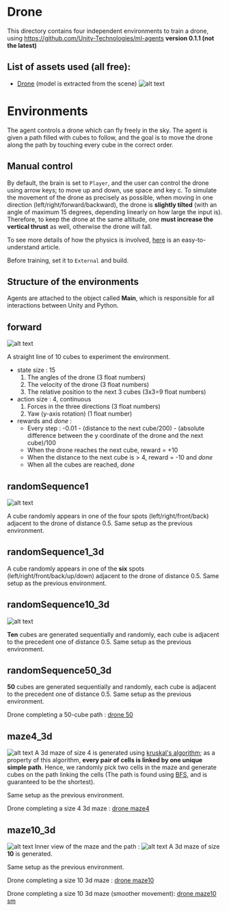 # Drone

This directory contains four independent environments to train a drone, using https://github.com/Unity-Technologies/ml-agents **version 0.1.1 (not the latest)**

List of assets used (all free):
-------------------
* [Drone](https://github.com/udacity/RoboND-QuadRotor-Unity-Simulator) (model is extracted from the scene)
![alt text](descriptionImgs/drone.png)

# Environments

The agent controls a drone which can fly freely in the sky. The agent is given a path filled with cubes to follow, and the goal is to move the drone along the path by touching every cube in the correct order.

Manual control
-------------------
By default, the brain is set to `Player`, and the user can control the drone using arrow keys; to move up and down, use space and key c. To simulate the movement of the drone as precisely as possible, when moving in one direction (left/right/forward/backward), the drone is **slightly tilted** (with an angle of maximum 15 degrees, depending linearly on how large the input is). Therefore, to keep the drone at the same altitude, one **must increase the vertical thrust** as well, otherwise the drone will fall.

To see more details of how the physics is involved, [here](https://www.wired.com/2017/05/the-physics-of-drones/) is an easy-to-understand article.

Before training, set it to `External` and build.

Structure of the environments
------------------
Agents are attached to the object called **Main**, which is responsible for all interactions between Unity and Python.

forward
------------------
![alt text](descriptionImgs/forward.png)

A straight line of 10 cubes to experiment the environment.
* state size : 15
  1. The angles of the drone (3 float numbers)
  2. The velocity of the drone (3 float numbers)
  3. The relative position to the next 3 cubes (3x3=9 float numbers)
* action size : 4, continuous
  1. Forces in the three directions (3 float numbers)
  2. Yaw (y-axis rotation) (1 float number)
* rewards and *done* :
   * Every step : -0.01 - (distance to the next cube/200) - (absolute difference between the y coordinate of the drone and the next cube)/100
   * When the drone reaches the next cube, reward = +10
   * When the distance to the next cube is > 4, reward = -10 and *done*
   * When all the cubes are reached, *done*
   
randomSequence1
------------------
![alt text](descriptionImgs/rand1.png)

A cube randomly appears in one of the four spots (left/right/front/back) adjacent to the drone of distance 0.5.
Same setup as the previous environment.

randomSequence1_3d
------------------

A cube randomly appears in one of the **six** spots (left/right/front/back/up/down) adjacent to the drone of distance 0.5.
Same setup as the previous environment.


randomSequence10_3d
------------------
![alt text](descriptionImgs/rand10.png)

**Ten** cubes are generated sequentially and randomly, each cube is adjacent to the precedent one of distance 0.5.
Same setup as the previous environment.

randomSequence50_3d
------------------

**50** cubes are generated sequentially and randomly, each cube is adjacent to the precedent one of distance 0.5.
Same setup as the previous environment.

Drone completing a 50-cube path :
[drone 50](https://youtu.be/ECAw-84YvPw)

maze4_3d
------------------

![alt text](descriptionImgs/maze4.png)
A 3d maze of size 4 is generated using [kruskal's algorithm](https://en.wikipedia.org/wiki/Maze_generation_algorithm#Randomized_Kruskal's_algorithm); as a property of this algorithm, **every pair of cells is linked by one unique simple path**. Hence, we randomly pick two cells in the maze and generate cubes on the path linking the cells (The path is found using [BFS](https://en.wikipedia.org/wiki/Breadth-first_search), and is guaranteed to be the shortest).

Same setup as the previous environment.

Drone completing a size 4 3d maze :
[drone maze4](https://youtu.be/edM7mxeRYlY)

maze10_3d
------------------
![alt text](descriptionImgs/maze10.png)
Inner view of the maze and the path : 
![alt text](descriptionImgs/maze_in.png)
A 3d maze of size **10** is generated.

Same setup as the previous environment.

Drone completing a size 10 3d maze :
[drone maze10](https://youtu.be/e32YkK7myuE)

Drone completing a size 10 3d maze (smoother movement):
[drone maze10 sm](https://youtu.be/62P0yJCHeTI)
